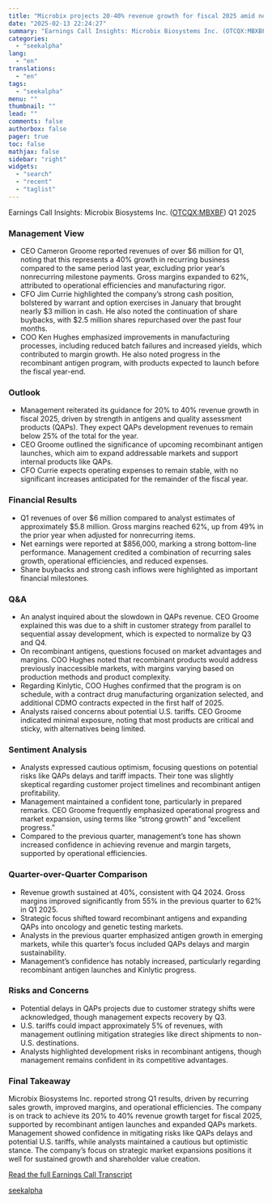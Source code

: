 ```yaml
---
title: "Microbix projects 20-40% revenue growth for fiscal 2025 amid new market expansions"
date: "2025-02-13 22:24:27"
summary: "Earnings Call Insights: Microbix Biosystems Inc. (OTCQX:MBXBF) Q1 2025 Management View CEO Cameron Groome reported revenues of over $6 million for Q1, noting that this represents a 40% growth in recurring business compared to the same period last year, excluding prior year’s nonrecurring milestone payments. Gross margins expanded to 62%,..."
categories:
  - "seekalpha"
lang:
  - "en"
translations:
  - "en"
tags:
  - "seekalpha"
menu: ""
thumbnail: ""
lead: ""
comments: false
authorbox: false
pager: true
toc: false
mathjax: false
sidebar: "right"
widgets:
  - "search"
  - "recent"
  - "taglist"
---
```


Earnings Call Insights: Microbix Biosystems Inc. ([OTCQX:MBXBF](https://seekingalpha.com/symbol/MBXBF "Microbix Biosystems Inc.")) Q1 2025

### Management View

* CEO Cameron Groome reported revenues of over $6 million for Q1, noting that this represents a 40% growth in recurring business compared to the same period last year, excluding prior year’s nonrecurring milestone payments. Gross margins expanded to 62%, attributed to operational efficiencies and manufacturing rigor.
* CFO Jim Currie highlighted the company’s strong cash position, bolstered by warrant and option exercises in January that brought nearly $3 million in cash. He also noted the continuation of share buybacks, with $2.5 million shares repurchased over the past four months.
* COO Ken Hughes emphasized improvements in manufacturing processes, including reduced batch failures and increased yields, which contributed to margin growth. He also noted progress in the recombinant antigen program, with products expected to launch before the fiscal year-end.

### Outlook

* Management reiterated its guidance for 20% to 40% revenue growth in fiscal 2025, driven by strength in antigens and quality assessment products (QAPs). They expect QAPs development revenues to remain below 25% of the total for the year.
* CEO Groome outlined the significance of upcoming recombinant antigen launches, which aim to expand addressable markets and support internal products like QAPs.
* CFO Currie expects operating expenses to remain stable, with no significant increases anticipated for the remainder of the fiscal year.

### Financial Results

* Q1 revenues of over $6 million compared to analyst estimates of approximately $5.8 million. Gross margins reached 62%, up from 49% in the prior year when adjusted for nonrecurring items.
* Net earnings were reported at $856,000, marking a strong bottom-line performance. Management credited a combination of recurring sales growth, operational efficiencies, and reduced expenses.
* Share buybacks and strong cash inflows were highlighted as important financial milestones.

### Q&A

* An analyst inquired about the slowdown in QAPs revenue. CEO Groome explained this was due to a shift in customer strategy from parallel to sequential assay development, which is expected to normalize by Q3 and Q4.
* On recombinant antigens, questions focused on market advantages and margins. COO Hughes noted that recombinant products would address previously inaccessible markets, with margins varying based on production methods and product complexity.
* Regarding Kinlytic, COO Hughes confirmed that the program is on schedule, with a contract drug manufacturing organization selected, and additional CDMO contracts expected in the first half of 2025.
* Analysts raised concerns about potential U.S. tariffs. CEO Groome indicated minimal exposure, noting that most products are critical and sticky, with alternatives being limited.

### Sentiment Analysis

* Analysts expressed cautious optimism, focusing questions on potential risks like QAPs delays and tariff impacts. Their tone was slightly skeptical regarding customer project timelines and recombinant antigen profitability.
* Management maintained a confident tone, particularly in prepared remarks. CEO Groome frequently emphasized operational progress and market expansion, using terms like “strong growth” and “excellent progress.”
* Compared to the previous quarter, management’s tone has shown increased confidence in achieving revenue and margin targets, supported by operational efficiencies.

### Quarter-over-Quarter Comparison

* Revenue growth sustained at 40%, consistent with Q4 2024. Gross margins improved significantly from 55% in the previous quarter to 62% in Q1 2025.
* Strategic focus shifted toward recombinant antigens and expanding QAPs into oncology and genetic testing markets.
* Analysts in the previous quarter emphasized antigen growth in emerging markets, while this quarter’s focus included QAPs delays and margin sustainability.
* Management’s confidence has notably increased, particularly regarding recombinant antigen launches and Kinlytic progress.

### Risks and Concerns

* Potential delays in QAPs projects due to customer strategy shifts were acknowledged, though management expects recovery by Q3.
* U.S. tariffs could impact approximately 5% of revenues, with management outlining mitigation strategies like direct shipments to non-U.S. destinations.
* Analysts highlighted development risks in recombinant antigens, though management remains confident in its competitive advantages.

### Final Takeaway

Microbix Biosystems Inc. reported strong Q1 results, driven by recurring sales growth, improved margins, and operational efficiencies. The company is on track to achieve its 20% to 40% revenue growth target for fiscal 2025, supported by recombinant antigen launches and expanded QAPs markets. Management showed confidence in mitigating risks like QAPs delays and potential U.S. tariffs, while analysts maintained a cautious but optimistic stance. The company’s focus on strategic market expansions positions it well for sustained growth and shareholder value creation.

[Read the full Earnings Call Transcript](https://seekingalpha.com/symbol/MBXBF/earnings/transcripts)

[seekalpha](https://seekingalpha.com/news/4408034-microbix-projects-20minus-40-percent-revenue-growth-for-fiscal-2025-amid-new-market)
